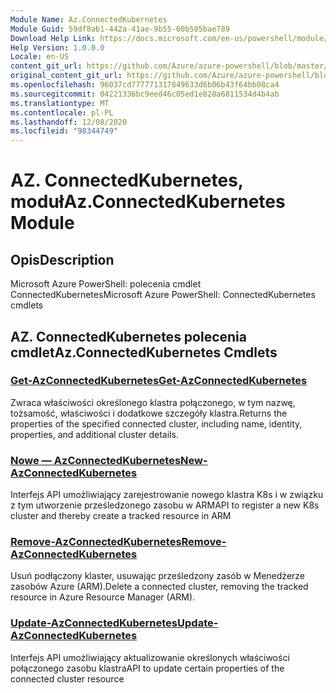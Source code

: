 ```yaml
---
Module Name: Az.ConnectedKubernetes
Module Guid: 59df8ab1-442a-41ae-9b55-60b505bae789
Download Help Link: https://docs.microsoft.com/en-us/powershell/module/az.connectedkubernetes
Help Version: 1.0.0.0
Locale: en-US
content_git_url: https://github.com/Azure/azure-powershell/blob/master/src/ConnectedKubernetes/help/Az.ConnectedKubernetes.md
original_content_git_url: https://github.com/Azure/azure-powershell/blob/master/src/ConnectedKubernetes/help/Az.ConnectedKubernetes.md
ms.openlocfilehash: 96037cd777771317849633d6b06b43f64bb08ca4
ms.sourcegitcommit: 04221336bc9eed46c05ed1e828a6811534d4b4ab
ms.translationtype: MT
ms.contentlocale: pl-PL
ms.lasthandoff: 12/08/2020
ms.locfileid: "98344749"
---
```

# <span data-ttu-id="1dc53-101">AZ. ConnectedKubernetes, moduł</span><span class="sxs-lookup"><span data-stu-id="1dc53-101">Az.ConnectedKubernetes Module</span></span>
## <span data-ttu-id="1dc53-102">Opis</span><span class="sxs-lookup"><span data-stu-id="1dc53-102">Description</span></span>
<span data-ttu-id="1dc53-103">Microsoft Azure PowerShell: polecenia cmdlet ConnectedKubernetes</span><span class="sxs-lookup"><span data-stu-id="1dc53-103">Microsoft Azure PowerShell: ConnectedKubernetes cmdlets</span></span>

## <span data-ttu-id="1dc53-104">AZ. ConnectedKubernetes polecenia cmdlet</span><span class="sxs-lookup"><span data-stu-id="1dc53-104">Az.ConnectedKubernetes Cmdlets</span></span>
### [<span data-ttu-id="1dc53-105">Get-AzConnectedKubernetes</span><span class="sxs-lookup"><span data-stu-id="1dc53-105">Get-AzConnectedKubernetes</span></span>](Get-AzConnectedKubernetes.md)
<span data-ttu-id="1dc53-106">Zwraca właściwości określonego klastra połączonego, w tym nazwę, tożsamość, właściwości i dodatkowe szczegóły klastra.</span><span class="sxs-lookup"><span data-stu-id="1dc53-106">Returns the properties of the specified connected cluster, including name, identity, properties, and additional cluster details.</span></span>

### [<span data-ttu-id="1dc53-107">Nowe — AzConnectedKubernetes</span><span class="sxs-lookup"><span data-stu-id="1dc53-107">New-AzConnectedKubernetes</span></span>](New-AzConnectedKubernetes.md)
<span data-ttu-id="1dc53-108">Interfejs API umożliwiający zarejestrowanie nowego klastra K8s i w związku z tym utworzenie prześledzonego zasobu w ARM</span><span class="sxs-lookup"><span data-stu-id="1dc53-108">API to register a new K8s cluster and thereby create a tracked resource in ARM</span></span>

### [<span data-ttu-id="1dc53-109">Remove-AzConnectedKubernetes</span><span class="sxs-lookup"><span data-stu-id="1dc53-109">Remove-AzConnectedKubernetes</span></span>](Remove-AzConnectedKubernetes.md)
<span data-ttu-id="1dc53-110">Usuń podłączony klaster, usuwając prześledzony zasób w Menedżerze zasobów Azure (ARM).</span><span class="sxs-lookup"><span data-stu-id="1dc53-110">Delete a connected cluster, removing the tracked resource in Azure Resource Manager (ARM).</span></span>

### [<span data-ttu-id="1dc53-111">Update-AzConnectedKubernetes</span><span class="sxs-lookup"><span data-stu-id="1dc53-111">Update-AzConnectedKubernetes</span></span>](Update-AzConnectedKubernetes.md)
<span data-ttu-id="1dc53-112">Interfejs API umożliwiający aktualizowanie określonych właściwości połączonego zasobu klastra</span><span class="sxs-lookup"><span data-stu-id="1dc53-112">API to update certain properties of the connected cluster resource</span></span>

